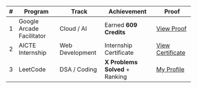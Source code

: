 | #  | Program              | Track            | Achievement        | Proof  |
|----|------------------------------|------------------|----------------------------|---------------------|
| 1  | Google Arcade Facilitator    | Cloud / AI       | Earned **609 Credits**     | [View Proof](https://github.com/snehashekoba24/snehashekoba24/blob/main/arcade%20credits.png?raw=true) |
| 2  | AICTE Internship             | Web Development  | Internship Certificate     | [View Certificate](LINK_HERE) |
| 3  | LeetCode                     | DSA / Coding     | **X Problems Solved** + Ranking | [My Profile](LINK_HERE) |


